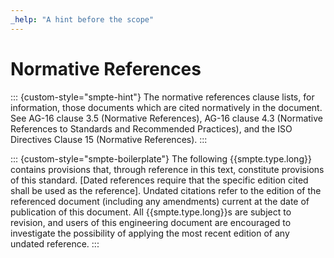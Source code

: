 ```yaml
---
_help: "A hint before the scope"
---
```

# Normative References

::: {custom-style="smpte-hint"}
The normative references clause lists, for information, those documents which are cited normatively in the document.
See AG-16 clause 3.5 (Normative References), AG-16 clause 4.3 (Normative References to Standards and Recommended Practices), and the ISO Directives Clause 15 (Normative References).
:::

::: {custom-style="smpte-boilerplate"}
The following
{{smpte.type.long}}
contains provisions that, through reference in this text, constitute provisions of this standard.
[Dated references require that the specific edition cited shall be used as the reference].
Undated citations refer to the edition of the referenced document (including any amendments) current at the date of publication of this document.
All
{{smpte.type.long}}s
are subject to revision, and users of this engineering document are encouraged to investigate the possibility of applying the most recent edition of any undated reference.
:::
